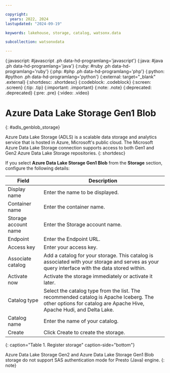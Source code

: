 ```yaml
---

copyright:
  years: 2022, 2024
lastupdated: "2024-09-19"

keywords: lakehouse, storage, catalog, watsonx.data

subcollection: watsonxdata

---
```


{:javascript: #javascript .ph data-hd-programlang='javascript'}
{:java: #java .ph data-hd-programlang='java'}
{:ruby: #ruby .ph data-hd-programlang='ruby'}
{:php: #php .ph data-hd-programlang='php'}
{:python: #python .ph data-hd-programlang='python'}
{:external: target="_blank" .external}
{:shortdesc: .shortdesc}
{:codeblock: .codeblock}
{:screen: .screen}
{:tip: .tip}
{:important: .important}
{:note: .note}
{:deprecated: .deprecated}
{:pre: .pre}
{:video: .video}

# Azure Data Lake Storage Gen1 Blob
{: #adls_genblob_storage}

Azure Data Lake Storage (ADLS) is a scalable data storage and analytics service that is hosted in Azure, Microsoft's public cloud. The Microsoft Azure Data Lake Storage connection supports access to both Gen1 and Gen2 Azure Data Lake Storage repositories.
{: shortdesc}

If you select **Azure Data Lake Storage Gen1 Blob** from the **Storage** section, configure the following details:

 | Field | Description |
 |--------------------------|----------------|
 | Display name | Enter the name to be displayed.|
 | Container name | Enter the container name. |
 | Storage account name | Enter the Storage account name. |
 | Endpoint | Enter the Endpoint URL. |
 | Access key | Enter your access key. |
 | Associate catalog | Add a catalog for your storage. This catalog is associated with your storage and serves as your query interface with the data stored within. |
 | Activate now| Activate the storage immediately or activate it later. |
 | Catalog type | Select the catalog type from the list. The recommended catalog is Apache Iceberg. The other options for catalog are Apache Hive, Apache Hudi, and Delta Lake. |
 | Catalog name | Enter the name of your catalog. |
 | Create | Click Create to create the storage. |
 {: caption="Table 1. Register storage" caption-side="bottom"}

 Azure Data Lake Storage Gen2 and Azure Data Lake Storage Gen1 Blob storage do not support SAS authentication mode for Presto (Java) engine.
 {: note}
